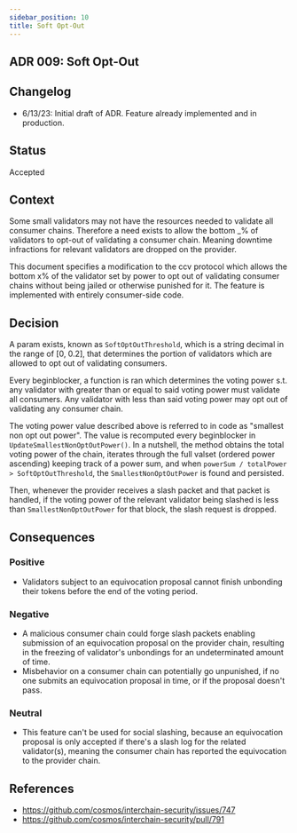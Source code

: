 ```yaml
---
sidebar_position: 10
title: Soft Opt-Out
---
```

## ADR 009: Soft Opt-Out

## Changelog

* 6/13/23: Initial draft of ADR. Feature already implemented and in production.

## Status

Accepted

## Context

Some small validators may not have the resources needed to validate all consumer chains. Therefore a need exists to allow the bottom _% of validators to opt-out of validating a consumer chain. Meaning downtime infractions for relevant validators are dropped on the provider.

This document specifies a modification to the ccv protocol which allows the bottom x% of the validator set by power to opt out of validating consumer chains without being jailed or otherwise punished for it. The feature is implemented with entirely consumer-side code.

## Decision

A param exists, known as `SoftOptOutThreshold`, which is a string decimal in the range of [0, 0.2], that determines the portion of validators which are allowed to opt out of validating consumers.

Every beginblocker, a function is ran which determines the voting power s.t. any validator with greater than or equal to said voting power must validate all consumers. Any validator with less than said voting power may opt out of validating any consumer chain.

The voting power value described above is referred to in code as "smallest non opt out power". The value is recomputed every beginblocker in `UpdateSmallestNonOptOutPower()`. In a nutshell, the method obtains the total voting power of the chain, iterates through the full valset (ordered power ascending) keeping track of a power sum, and when `powerSum / totalPower > SoftOptOutThreshold`, the `SmallestNonOptOutPower` is found and persisted.

Then, whenever the provider receives a slash packet and that packet is handled, if the voting power of the relevant validator being slashed is less than `SmallestNonOptOutPower` for that block, the slash request is dropped.

## Consequences

### Positive

- Validators subject to an equivocation proposal cannot finish unbonding
  their tokens before the end of the voting period.

### Negative

- A malicious consumer chain could forge slash packets enabling submission of
  an equivocation proposal on the provider chain, resulting in the freezing of
  validator's unbondings for an undeterminated amount of time.
- Misbehavior on a consumer chain can potentially go unpunished, if no one
  submits an equivocation proposal in time, or if the proposal doesn't pass.

### Neutral

- This feature can't be used for social slashing, because an equivocation
  proposal is only accepted if there's a slash log for the related
  validator(s), meaning the consumer chain has reported the equivocation to
  the provider chain.

## References

* https://github.com/cosmos/interchain-security/issues/747
* https://github.com/cosmos/interchain-security/pull/791
